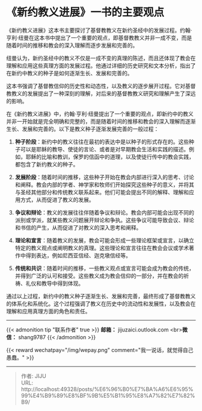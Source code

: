 # 《新约教义进展》一书的主要观点

《新约教义进展》这本书主要探讨了基督教教义在新约圣经中的发展过程。约翰·亨利·纽曼在这本书中提出了一个重要的观点，即基督教教义并非一成不变，而是随着时间的推移和教会的深入理解而逐步发展和完善的。

纽曼认为，新约圣经中的教义不仅是一成不变的真理的陈述，而且还体现了教会在理解和应用这些真理方面的发展过程。他通过详细的历史研究和文本分析，指出了在新约中教义的种子是如何逐渐生长、发展和完善的。

这本书强调了基督教信仰的历史性和动态性，以及教义的逐步展开过程。它对基督教教义的发展提出了一种深刻的理解，对后来的基督教教义研究和理解产生了深远的影响。

在《新约教义进展》中，约翰·亨利·纽曼提出了一个重要的观点，即新约中的教义并非一开始就是完全明确和完整的，而是随着时间的推移和教会的深入理解而逐渐生长、发展和完善的。以下是教义种子逐渐发展完善的一般过程：

1. **种子阶段**：新约中的教义往往在最初的表达中是以种子的形式存在的。这些种子可以是耶稣的教导、使徒的言论、或者是对早期教会生活和实践的描述。例如，耶稣的比喻和教训，保罗的信函中的道理，以及使徒行传中的教会实践，都包含了新约教义的种子。
    
2. **发展阶段**：随着时间的推移，这些种子开始在教会内部进行深入的思考、讨论和阐释。教会内部的学者、神学家和牧师们开始探究这些种子的意义，并将其与圣经其他部分和传统教义联系起来。他们可能会提出不同的解释、理解和应用方式，从而促进了教义的发展。
    
3. **争议和辩论**：教义的发展往往伴随着争议和辩论。教会内部可能会出现不同的派别或学派，就某些教义问题展开辩论和争执。这些争议可能导致会议、辩论和书信的产生，从而促进了对教义的深入思考和阐释。
    
4. **理论和宣言**：随着教义的发展，教会可能会形成一些理论框架或宣言，以确立特定的教义观点或阐明教义的真理。这些理论和宣言往往在教会会议或学术著作中得到表达，例如尼西亚信经、迦克墩信经等。
    
5. **传统和共识**：随着时间的推移，一些教义观点或宣言可能会成为教会的传统，并得到广泛的认可和接受。这些教义成为教会信仰的一部分，并在教会的祈祷、礼仪和教导中得到体现。
    

通过以上过程，新约中的教义种子逐渐生长、发展和完善，最终形成了基督教教义的体系化和系统化。这个过程强调了教义在历史中的流动性和发展性，以及教会在理解和应用真理方面的角色和责任。



----
{{&lt; admonition tip &#34;联系作者&#34; true &gt;}}
**邮箱：** jijuzaici.outlook.com
&lt;br&gt;**微信：** shang9787
{{&lt; /admonition &gt;}}

{{&lt; reward wechatpay=&#34;/img/wepay.png&#34; comment=&#34;我一说话，就觉得自己愚蠢。&#34; &gt;}}


---

> 作者: JIJU  
> URL: http://localhost:49328/posts/%E6%96%B0%E7%BA%A6%E6%95%99%E4%B9%89%E8%BF%9B%E5%B1%95%E8%A7%82%E7%82%B9/  

